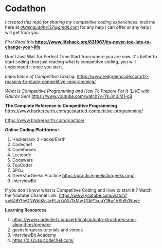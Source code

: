 # Codathon
*I created this repo for sharing my competitive coding experiences.*
mail me here at *akashgudahe112@gmail.com* for any help I can offer or any help I will get from you

*First Read this*
**https://www.lifehack.org/821967/its-never-too-late-to-change-your-life**

Don't Just Wait for Perfect Time Start from where you are now.
It's better to start coding than just reading what is competitve coding, you will understood it once you start.

*Importance of Competitive Coding.*
https://www.redgreencode.com/12-reasons-to-study-competitive-programming/

*What Is Competitive Programming and How To Prepare For It (LIVE with Gaurav Sen)*
https://www.youtube.com/watch?v=YkJm0IM1-g8

**The Complete Reference to Competitive Programming**
https://www.hackerearth.com/getstarted-competitive-programming/

https://www.hackerearth.com/practice/

**Online Coding Plattforms :**
1. Hackerrank
2  HackerEarth
3. Codechef
4. Codeforces
5. Leetcode
6. Codewars
7. TopCoder
8. SPOJ
9. GeeksforGeeks Practice https://practice.geeksforgeeks.org/
10. InterviewBit

If you don't know what is Competitive Coding and How to start it ?
Watch the Youtube Channel Link. 
https://www.youtube.com/watch?v=6ZBY9yGNWbI&list=PLzjZaW71kMwTGbP1suqY16w1VSb9ZNuvE

**Learning Resources**
1. https://www.codechef.com/certification/data-structures-and-algorithms/prepare
2. geeksforgeeks tutorials and videos
3. InterviewBit Academy
4. https://discuss.codechef.com/  


